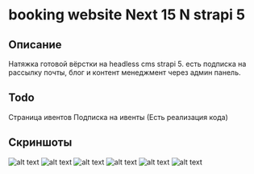 ﻿# booking website Next 15 N strapi 5

## Описание
Натяжка готовой вёрстки на headless cms strapi 5.
есть подписка на рассылку почты, блог и контент менеджмент через админ панель.

## Todo
Страница ивентов
Подписка на ивенты (Есть реализация кода)
## Скриншоты

![alt text](./imgs/5.png)
![alt text](./imgs/6.png)
![alt text](./imgs/1.png)
![alt text](./imgs/2.png)
![alt text](./imgs/3.png)
![alt text](./imgs/4.png)